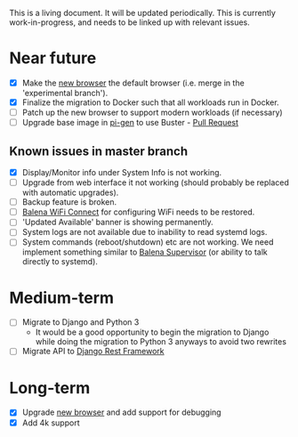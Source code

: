 This is a living document. It will be updated periodically. This is currently work-in-progress, and needs to be linked up with relevant issues.

# Near future

- [x] Make the [new browser](https://github.com/Screenly/screenly-ose-webview) the default browser (i.e. merge in the 'experimental branch').
- [x] Finalize the migration to Docker such that all workloads run in Docker.
- [ ] Patch up the new browser to support modern workloads (if necessary)
- [ ] Upgrade base image in [pi-gen](https://github.com/Screenly/pi-gen) to use Buster - [Pull Request](https://github.com/Screenly/pi-gen/pull/25)

## Known issues in master branch

- [x] Display/Monitor info under System Info is not working.
- [ ] Upgrade from web interface it not working (should probably be replaced with automatic upgrades).
- [ ] Backup feature is broken.
- [ ] [Balena WiFi Connect](https://www.balena.io/blog/resin-wifi-connect) for configuring WiFi needs to be restored.
- [ ] 'Updated Available' banner is showing permanently.
- [ ] System logs are not available due to inability to read systemd logs.
- [ ] System commands (reboot/shutdown) etc are not working. We need implement something similar to [Balena Supervisor](https://github.com/balena-io/balena-supervisor) (or ability to talk directly to systemd).

# Medium-term

- [ ] Migrate to Django and Python 3
  * It would be a good opportunity to begin the migration to Django while doing the migration to Python 3 anyways to avoid two rewrites
- [ ] Migrate API to [Django Rest Framework](https://www.django-rest-framework.org/)

# Long-term

- [x] Upgrade [new browser](https://github.com/Screenly/screenly-ose-webview) and add support for debugging
- [x] Add 4k support
